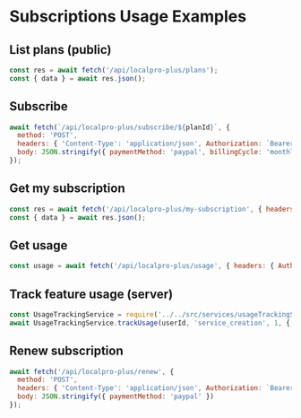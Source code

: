 # Subscriptions Usage Examples

## List plans (public)
```javascript
const res = await fetch('/api/localpro-plus/plans');
const { data } = await res.json();
```

## Subscribe
```javascript
await fetch(`/api/localpro-plus/subscribe/${planId}`, {
  method: 'POST',
  headers: { 'Content-Type': 'application/json', Authorization: `Bearer ${token}` },
  body: JSON.stringify({ paymentMethod: 'paypal', billingCycle: 'monthly' })
});
```

## Get my subscription
```javascript
const res = await fetch('/api/localpro-plus/my-subscription', { headers: { Authorization: `Bearer ${token}` } });
const { data } = await res.json();
```

## Get usage
```javascript
const usage = await fetch('/api/localpro-plus/usage', { headers: { Authorization: `Bearer ${token}` } }).then(r=>r.json());
```

## Track feature usage (server)
```javascript
const UsageTrackingService = require('../../src/services/usageTrackingService');
await UsageTrackingService.trackUsage(userId, 'service_creation', 1, { serviceId });
```

## Renew subscription
```javascript
await fetch('/api/localpro-plus/renew', {
  method: 'POST',
  headers: { 'Content-Type': 'application/json', Authorization: `Bearer ${token}` },
  body: JSON.stringify({ paymentMethod: 'paypal' })
});
```
